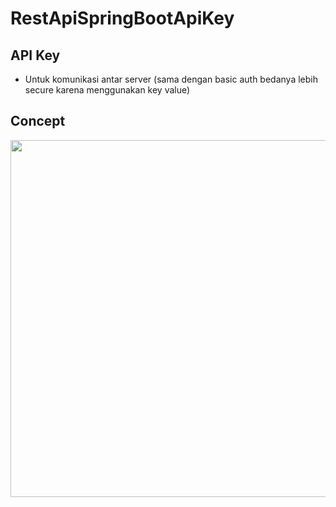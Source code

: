 # RestApiSpringBootApiKey
## API Key
- Untuk komunikasi antar server (sama dengan basic auth bedanya lebih secure karena menggunakan key value)

## Concept
<img src="https://user-images.githubusercontent.com/58913447/177152656-28c57934-dc37-44f5-853d-df8d8a5edc92.png" width="700" height="571"/>
